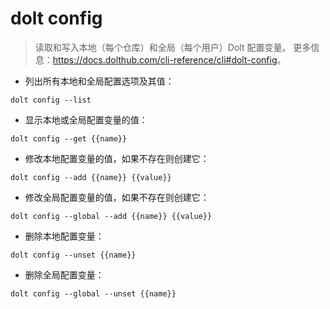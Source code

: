 # dolt config

> 读取和写入本地（每个仓库）和全局（每个用户）Dolt 配置变量。
> 更多信息：<https://docs.dolthub.com/cli-reference/cli#dolt-config>。

- 列出所有本地和全局配置选项及其值：

`dolt config --list`

- 显示本地或全局配置变量的值：

`dolt config --get {{name}}`

- 修改本地配置变量的值，如果不存在则创建它：

`dolt config --add {{name}} {{value}}`

- 修改全局配置变量的值，如果不存在则创建它：

`dolt config --global --add {{name}} {{value}}`

- 删除本地配置变量：

`dolt config --unset {{name}}`

- 删除全局配置变量：

`dolt config --global --unset {{name}}`